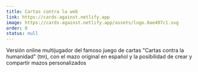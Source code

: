 ```yaml
---
title: Cartas contra la web
link: https://cards-against.netlify.app
image: https://cards-against.netlify.app/assets/logo.8ae497c1.svg
order: 0
status: null
---
```


Versión online multijugador del famoso juego de cartas "Cartas contra la humanidad" (tm), con el mazo original en español y la posibilidad de crear y compartir mazos personalizados


